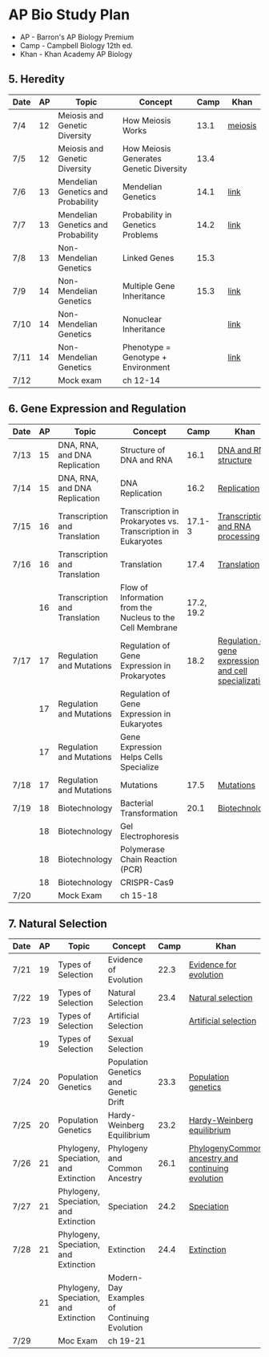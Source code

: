 # AP Bio Study Plan
* AP - Barron's AP Biology Premium
* Camp - Campbell Biology 12th ed.
* Khan - Khan Academy AP Biology
## 5. Heredity

| Date | AP  | Topic                              | Concept                                 | Camp | Khan                                                                                                                                                 |
| ---- | --- | ---------------------------------- | --------------------------------------- | ---- | ---------------------------------------------------------------------------------------------------------------------------------------------------- |
| 7/4  | 12  | Meiosis and Genetic Diversity      | How Meiosis Works                       | 13.1 | [meiosis](https://www.khanacademy.org/science/ap-biology/heredity/meiosis-and-genetic-diversity/a/phases-of-meiosis)                                 |
| 7/5  | 12  | Meiosis and Genetic Diversity      | How Meiosis Generates Genetic Diversity | 13.4 |                                                                                                                                                      |
| 7/6  | 13  | Mendelian Genetics and Probability | Mendelian Genetics                      | 14.1 | [link](https://www.khanacademy.org/science/ap-biology/heredity/mendelian-genetics-ap/v/introduction-to-heredity)                                     |
| 7/7  | 13  | Mendelian Genetics and Probability | Probability in Genetics Problems        | 14.2 | [link](https://www.khanacademy.org/science/ap-biology/heredity/mendelian-genetics-ap/a/probabilities-in-genetics)                                    |
| 7/8  | 13  | Non-Mendelian Genetics             | Linked Genes                            | 15.3 |                                                                                                                                                      |
| 7/9  | 14  | Non-Mendelian Genetics             | Multiple Gene Inheritance               | 15.3 | [link](https://www.khanacademy.org/science/ap-biology/heredity/environmental-effects-on-phenotype/a/polygenic-inheritance-and-environmental-effects) |
| 7/10 | 14  | Non-Mendelian Genetics             | Nonuclear Inheritance                   |      | [link](https://www.khanacademy.org/science/ap-biology/heredity/non-mendelian-genetics/a/mitochondrial-and-chloroplast-dna-inheritance)               |
| 7/11 | 14  | Non-Mendelian Genetics             | Phenotype = Genotype + Environment      |      | [link](https://www.khanacademy.org/science/ap-biology/heredity/environmental-effects-on-phenotype/a/polygenic-inheritance-and-environmental-effects) |
| 7/12 |     | Mock exam                          | ch 12-14                                |      |                                                                                                                                                      |

## 6. Gene Expression and Regulation
| Date | AP  | Topic                         | Concept                                                      | Camp       | Khan                                                                                                                                                                                                                        |
| ---- | --- | ----------------------------- | ------------------------------------------------------------ | ---------- | --------------------------------------------------------------------------------------------------------------------------------------------------------------------------------------------------------------------------- |
| 7/13 | 15  | DNA, RNA, and DNA Replication | Structure of DNA and RNA                                     | 16.1       | [DNA and RNA structure](https://www.khanacademy.org/science/ap-biology/gene-expression-and-regulation/dna-and-rna-structure/v/introduction-to-nucleic-acids-and-nucleotides)                                                |
| 7/14 | 15  | DNA, RNA, and DNA Replication | DNA Replication                                              | 16.2       | [Replication](https://www.khanacademy.org/science/ap-biology/gene-expression-and-regulation/replication/v/antiparallel-structure-of-dna-strands)                                                                            |
| 7/15 | 16  | Transcription and Translation | Transcription in Prokaryotes vs. Transcription in Eukaryotes | 17.1-3     | [Transcription and RNA processing](https://www.khanacademy.org/science/ap-biology/gene-expression-and-regulation/transcription-and-rna-processing/v/molecular-structure-of-rna)                                             |
| 7/16 | 16  | Transcription and Translation | Translation                                                  | 17.4       | [Translation](https://www.khanacademy.org/science/ap-biology/gene-expression-and-regulation/translation/v/translation-mrna-to-protein)                                                                                      |
|      | 16  | Transcription and Translation | Flow of Information from the Nucleus to the Cell Membrane    | 17.2, 19.2 |                                                                                                                                                                                                                             |
| 7/17 | 17  | Regulation and Mutations      | Regulation of Gene Expression in Prokaryotes                 | 18.2       | [Regulation of gene expression and cell specialization](https://www.khanacademy.org/science/ap-biology/gene-expression-and-regulation/regulation-of-gene-expression-and-cell-specialization/v/dna-and-chromatin-regulation) |
|      | 17  | Regulation and Mutations      | Regulation of Gene Expression in Eukaryotes                  |            |                                                                                                                                                                                                                             |
|      | 17  | Regulation and Mutations      | Gene Expression Helps Cells Specialize                       |            |                                                                                                                                                                                                                             |
| 7/18 | 17  | Regulation and Mutations      | Mutations                                                    | 17.5       | [Mutations](https://www.khanacademy.org/science/ap-biology/gene-expression-and-regulation/mutations-ap/v/an-introduction-to-genetic-mutations)                                                                              |
| 7/19 | 18  | Biotechnology                 | Bacterial Transformation                                     | 20.1       | [Biotechnology](https://www.khanacademy.org/science/ap-biology/gene-expression-and-regulation/biotechnology/v/introduction-to-genetic-engineering)                                                                          |
|      | 18  | Biotechnology                 | Gel Electrophoresis                                          |            |                                                                                                                                                                                                                             |
|      | 18  | Biotechnology                 | Polymerase Chain Reaction (PCR)                              |            |                                                                                                                                                                                                                             |
|      | 18  | Biotechnology                 | CRISPR-Cas9                                                  |            |                                                                                                                                                                                                                             |
| 7/20 |     | Mock Exam                     | ch 15-18                                                     |            |                                                                                                                                                                                                                             |

## 7. Natural Selection
| Date | AP  | Topic                                 | Concept                                     | Camp | Khan                                                                                                                                                                                                                                                                                                  |
| ---- | --- | ------------------------------------- | ------------------------------------------- | ---- | ----------------------------------------------------------------------------------------------------------------------------------------------------------------------------------------------------------------------------------------------------------------------------------------------------- |
| 7/21 | 19  | Types of Selection                    | Evidence of Evolution                       | 22.3 | [Evidence for evolution](https://www.khanacademy.org/science/ap-biology/natural-selection/evidence-for-evolution-ap/v/evidence-for-evolution)                                                                                                                                                         |
| 7/22 | 19  | Types of Selection                    | Natural Selection                           | 23.4 | [Natural selection](https://www.khanacademy.org/science/ap-biology/natural-selection/natural-selection-ap/v/introduction-to-evolution-and-natural-selection)                                                                                                                                          |
| 7/23 | 19  | Types of Selection                    | Artificial Selection                        |      | [Artificial selection](https://www.khanacademy.org/science/ap-biology/natural-selection/artificial-selection/a/evolution-natural-selection-and-human-selection)                                                                                                                                       |
|      | 19  | Types of Selection                    | Sexual Selection                            |      |                                                                                                                                                                                                                                                                                                       |
| 7/24 | 20  | Population Genetics                   | Population Genetics and Genetic Drift       | 23.3 | [Population genetics](https://www.khanacademy.org/science/ap-biology/natural-selection/population-genetics/v/genetic-drift-bottleneck-effect-and-founder-effect)                                                                                                                                      |
| 7/25 | 20  | Population Genetics                   | Hardy-Weinberg Equilibrium                  | 23.2 | [Hardy-Weinberg equilibrium](https://www.khanacademy.org/science/ap-biology/natural-selection/hardy-weinberg-equilibrium/v/allele-frequency)                                                                                                                                                          |
| 7/26 | 21  | Phylogeny, Speciation, and Extinction | Phylogeny and Common Ancestry               | 26.1 | [Phylogeny](https://www.khanacademy.org/science/ap-biology/natural-selection/phylogeny/v/taxonomy-and-the-tree-of-life)[Common ancestry and continuing evolution](https://www.khanacademy.org/science/ap-biology/natural-selection/common-ancestry-and-continuing-evolution/v/evidence-for-evolution) |
| 7/27 | 21  | Phylogeny, Speciation, and Extinction | Speciation                                  | 24.2 | [Speciation](https://www.khanacademy.org/science/ap-biology/natural-selection/speciation/v/species)                                                                                                                                                                                                   |
| 7/28 | 21  | Phylogeny, Speciation, and Extinction | Extinction                                  | 24.4 | [Extinction](https://www.khanacademy.org/science/ap-biology/natural-selection/extinction/v/biodiversity-and-extinction-then-and-now)                                                                                                                                                                  |
|      | 21  | Phylogeny, Speciation, and Extinction | Modern-Day Examples of Continuing Evolution |      |                                                                                                                                                                                                                                                                                                       |
| 7/29 |     | Moc Exam                              | ch 19-21                                    |      |                                                                                                                                                                                                                                                                                                       |
